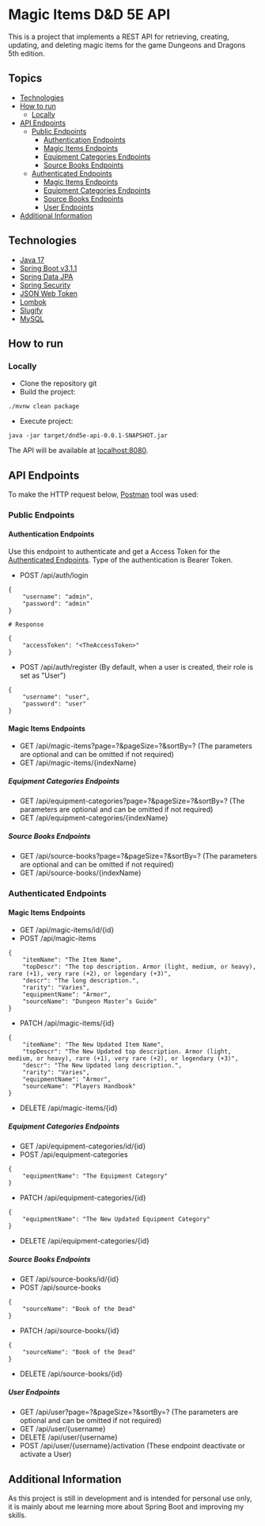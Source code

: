 # Magic Items D&D 5E API

This is a project that implements a REST API for retrieving, creating, updating, and deleting magic items for the game
Dungeons and Dragons 5th edition.

## Topics

- [Technologies](https://github.com/jawwadbr/dnd5e-magicItems-api#technologies)
- [How to run](https://github.com/jawwadbr/dnd5e-magicItems-api#how-to-run)
    * [Locally](https://github.com/jawwadbr/dnd5e-magicItems-api#locally)
- [API Endpoints](https://github.com/jawwadbr/dnd5e-magicItems-api#api-endpoints)
    * [Public Endpoints](https://github.com/jawwadbr/dnd5e-magicItems-api#magic-items-endpoints)
      * [Authentication Endpoints](https://github.com/jawwadbr/dnd5e-magicItems-api#authentication-endpoints)
      * [Magic Items Endpoints](https://github.com/jawwadbr/dnd5e-magicItems-api#magic-items-endpoints)
      * [Equipment Categories Endpoints](https://github.com/jawwadbr/dnd5e-magicItems-api#equipment-categories-endpoints)
      * [Source Books Endpoints](https://github.com/jawwadbr/dnd5e-magicItems-api#source-books-endpoints)
    * [Authenticated Endpoints](https://github.com/jawwadbr/dnd5e-magicItems-api#authenticated-endpoints)
      * [Magic Items Endpoints](https://github.com/jawwadbr/dnd5e-magicItems-api#magic-items-endpoints-1)
      * [Equipment Categories Endpoints](https://github.com/jawwadbr/dnd5e-magicItems-api#equipment-categories-endpoints-1)
      * [Source Books Endpoints](https://github.com/jawwadbr/dnd5e-magicItems-api#source-books-endpoints-1)
      * [User Endpoints](https://github.com/jawwadbr/dnd5e-magicItems-api#user-endpoints)
- [Additional Information](https://github.com/jawwadbr/dnd5e-magicItems-api#additional-information)

## Technologies

- [Java 17](https://docs.oracle.com/en/java/javase/17/)
- [Spring Boot v3.1.1](https://spring.io/projects/spring-boot)
- [Spring Data JPA](https://docs.spring.io/spring-data/data-jpa/docs/current/reference/html/#repositories)
- [Spring Security](https://docs.spring.io/spring-security/reference/index.html)
- [JSON Web Token](https://jwt.io/introduction)
- [Lombok](https://projectlombok.org/features/)
- [Slugify](https://github.com/slugify/slugify)
- [MySQL](https://dev.mysql.com/doc/)

## How to run

### Locally

- Clone the repository git
- Build the project:

```
./mvnw clean package
```

- Execute project:

```
java -jar target/dnd5e-api-0.0.1-SNAPSHOT.jar
```

The API will be available at [localhost:8080](http://localhost:8080).

## API Endpoints

To make the HTTP request below, [Postman](https://www.postman.com) tool was used:

### Public Endpoints

#### Authentication Endpoints

Use this endpoint to authenticate and get a Access Token for the [Authenticated Endpoints](https://github.com/jawwadbr/dnd5e-magicItems-api#authenticated-endpoints). Type of the authentication is Bearer Token.

- POST /api/auth/login
```
{
    "username": "admin",
    "password": "admin"
}

# Response

{
    "accessToken": "<TheAccessToken>"
}
```
- POST /api/auth/register (By default, when a user is created, their role is set as "User")
```
{
    "username": "user",
    "password": "user"
}
```

#### Magic Items Endpoints

- GET /api/magic-items?page=?&pageSize=?&sortBy=? (The parameters are optional and can be omitted if not required)
- GET /api/magic-items/{indexName}

##### Equipment Categories Endpoints

- GET /api/equipment-categories?page=?&pageSize=?&sortBy=? (The parameters are optional and can be omitted if not required)
- GET /api/equipment-categories/{indexName}

##### Source Books Endpoints

- GET /api/source-books?page=?&pageSize=?&sortBy=? (The parameters are optional and can be omitted if not required)
- GET /api/source-books/{indexName}

### Authenticated Endpoints

#### Magic Items Endpoints

- GET /api/magic-items/id/{id}
- POST /api/magic-items

```
{
    "itemName": "The Item Name",
    "topDescr": "The top description. Armor (light, medium, or heavy), rare (+1), very rare (+2), or legendary (+3)",
    "descr": "The long description.",
    "rarity": "Varies",
    "equipmentName": "Armor",
    "sourceName": "Dungeon Master’s Guide"
}
```

- PATCH /api/magic-items/{id}

```
{
    "itemName": "The New Updated Item Name",
    "topDescr": "The New Updated top description. Armor (light, medium, or heavy), rare (+1), very rare (+2), or legendary (+3)",
    "descr": "The New Updated long description.",
    "rarity": "Varies",
    "equipmentName": "Armor",
    "sourceName": "Players Handbook"
}
```

- DELETE /api/magic-items/{id}

##### Equipment Categories Endpoints

- GET /api/equipment-categories/id/{id}
- POST /api/equipment-categories

```
{
    "equipmentName": "The Equipment Category"
}
```

- PATCH /api/equipment-categories/{id}

```
{
    "equipmentName": "The New Updated Equipment Category"
}
```

- DELETE /api/equipment-categories/{id}

##### Source Books Endpoints

- GET /api/source-books/id/{id}
- POST /api/source-books

```
{
    "sourceName": "Book of the Dead"
}
```

- PATCH /api/source-books/{id}

```
{
    "sourceName": "Book of the Dead"
}
```

- DELETE /api/source-books/{id}

##### User Endpoints

- GET /api/user?page=?&pageSize=?&sortBy=? (The parameters are optional and can be omitted if not required)
- GET /api/user/{username}
- DELETE /api/user/{username}
- POST /api/user/{username}/activation (These endpoint deactivate or activate a User)

## Additional Information

As this project is still in development and is intended for personal use only, it is mainly about me learning more about
Spring Boot and improving my skills.

